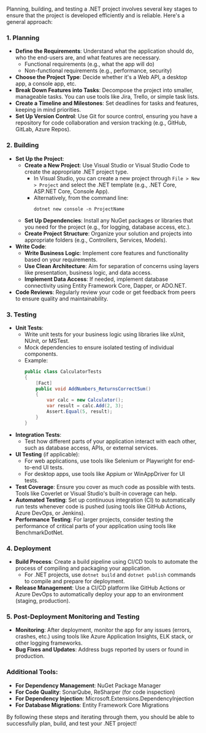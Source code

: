 Planning, building, and testing a .NET project involves several key stages to ensure that the project is developed efficiently and is reliable. Here's a general approach:

### 1. **Planning**
   - **Define the Requirements**: Understand what the application should do, who the end-users are, and what features are necessary.
     - Functional requirements (e.g., what the app will do)
     - Non-functional requirements (e.g., performance, security)
   - **Choose the Project Type**: Decide whether it's a Web API, a desktop app, a console app, etc.
   - **Break Down Features into Tasks**: Decompose the project into smaller, manageable tasks. You can use tools like Jira, Trello, or simple task lists.
   - **Create a Timeline and Milestones**: Set deadlines for tasks and features, keeping in mind priorities.
   - **Set Up Version Control**: Use Git for source control, ensuring you have a repository for code collaboration and version tracking (e.g., GitHub, GitLab, Azure Repos).

### 2. **Building**
   - **Set Up the Project**:
     - **Create a New Project**: Use Visual Studio or Visual Studio Code to create the appropriate .NET project type.
       - In Visual Studio, you can create a new project through `File > New > Project` and select the .NET template (e.g., .NET Core, ASP.NET Core, Console App).
       - Alternatively, from the command line:  
         ```
         dotnet new console -n ProjectName
         ```
     - **Set Up Dependencies**: Install any NuGet packages or libraries that you need for the project (e.g., for logging, database access, etc.).
     - **Create Project Structure**: Organize your solution and projects into appropriate folders (e.g., Controllers, Services, Models).
   - **Write Code**:
     - **Write Business Logic**: Implement core features and functionality based on your requirements.
     - **Use Clean Architecture**: Aim for separation of concerns using layers like presentation, business logic, and data access.
     - **Implement Data Access**: If needed, implement database connectivity using Entity Framework Core, Dapper, or ADO.NET.
   - **Code Reviews**: Regularly review your code or get feedback from peers to ensure quality and maintainability.
   
### 3. **Testing**
   - **Unit Tests**:
     - Write unit tests for your business logic using libraries like xUnit, NUnit, or MSTest.
     - Mock dependencies to ensure isolated testing of individual components.
     - Example:
       ```csharp
       public class CalculatorTests
       {
           [Fact]
           public void AddNumbers_ReturnsCorrectSum()
           {
               var calc = new Calculator();
               var result = calc.Add(2, 3);
               Assert.Equal(5, result);
           }
       }
       ```
   - **Integration Tests**:
     - Test how different parts of your application interact with each other, such as database access, APIs, or external services.
   - **UI Testing** (if applicable):
     - For web applications, use tools like Selenium or Playwright for end-to-end UI tests.
     - For desktop apps, use tools like Appium or WinAppDriver for UI tests.
   - **Test Coverage**: Ensure you cover as much code as possible with tests. Tools like Coverlet or Visual Studio's built-in coverage can help.
   - **Automated Testing**: Set up continuous integration (CI) to automatically run tests whenever code is pushed (using tools like GitHub Actions, Azure DevOps, or Jenkins).
   - **Performance Testing**: For larger projects, consider testing the performance of critical parts of your application using tools like BenchmarkDotNet.

### 4. **Deployment**
   - **Build Process**: Create a build pipeline using CI/CD tools to automate the process of compiling and packaging your application.
     - For .NET projects, use `dotnet build` and `dotnet publish` commands to compile and prepare for deployment.
   - **Release Management**: Use a CI/CD platform like GitHub Actions or Azure DevOps to automatically deploy your app to an environment (staging, production).
   
### 5. **Post-Deployment Monitoring and Testing**
   - **Monitoring**: After deployment, monitor the app for any issues (errors, crashes, etc.) using tools like Azure Application Insights, ELK stack, or other logging frameworks.
   - **Bug Fixes and Updates**: Address bugs reported by users or found in production.

### Additional Tools:
   - **For Dependency Management**: NuGet Package Manager
   - **For Code Quality**: SonarQube, ReSharper (for code inspection)
   - **For Dependency Injection**: Microsoft.Extensions.DependencyInjection
   - **For Database Migrations**: Entity Framework Core Migrations

By following these steps and iterating through them, you should be able to successfully plan, build, and test your .NET project!